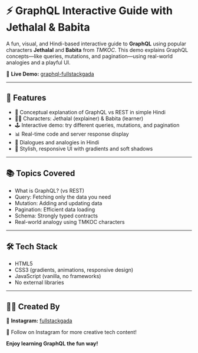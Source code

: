 # ⚡ GraphQL Interactive Guide with Jethalal & Babita

A fun, visual, and Hindi-based interactive guide to **GraphQL** using popular characters **Jethalal** and **Babita** from *TMKOC*. This demo explains GraphQL concepts—like queries, mutations, and pagination—using real-world analogies and a playful UI.

🔗 **Live Demo:** [graphql-fullstackgada](https://graphql-fullstackgada.netlify.app/)

---

## 🎯 Features

- 🧠 Conceptual explanation of GraphQL vs REST in simple Hindi
- 🧑‍💼 Characters: Jethalal (explainer) & Babita (learner)
- 🕹️ Interactive demo: try different queries, mutations, and pagination
- 📊 Real-time code and server response display
- 💬 Dialogues and analogies in Hindi
- 🌈 Stylish, responsive UI with gradients and soft shadows

---

## 📚 Topics Covered

- What is GraphQL? (vs REST)
- Query: Fetching only the data you need
- Mutation: Adding and updating data
- Pagination: Efficient data loading
- Schema: Strongly typed contracts
- Real-world analogy using TMKOC characters

---

## 🛠️ Tech Stack

- HTML5
- CSS3 (gradients, animations, responsive design)
- JavaScript (vanilla, no frameworks)
- No external libraries

---

## 👨‍🎨 Created By

🔗 **Instagram:** [fullstackgada](https://www.instagram.com/fullstackgada/?next=%2F/)

🤝 Follow on Instagram for more creative tech content!

**Enjoy learning GraphQL the fun way!**

